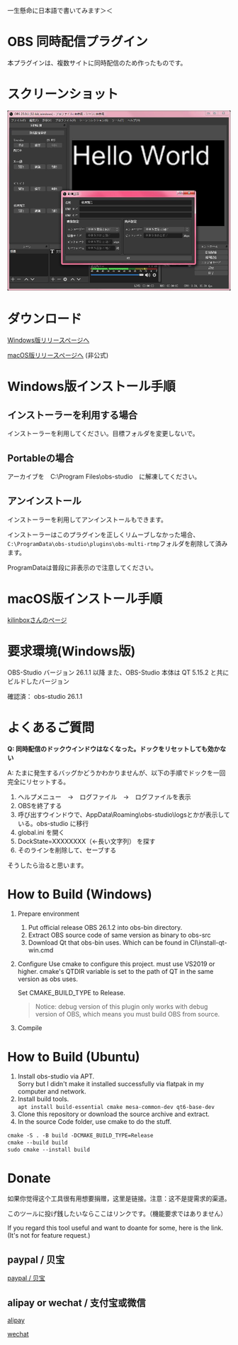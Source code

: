 <!-- Global site tag (gtag.js) - Google Analytics -->
<script async src="https://www.googletagmanager.com/gtag/js?id=UA-163314878-1"></script>
<script>
  window.dataLayer = window.dataLayer || [];
  function gtag(){dataLayer.push(arguments);}
  gtag('js', new Date());

  gtag('config', 'UA-163314878-1');
</script>

一生懸命に日本語で書いてみます＞＜

# OBS 同時配信プラグイン

本プラグインは、複数サイトに同時配信のため作ったものです。


# スクリーンショット

![screenshot](./screenshot.jpg)


# ダウンロード

[Windows版リリースページへ](https://github.com/sorayuki/obs-multi-rtmp/releases/)

[macOS版リリースページへ](https://github.com/kilinbox/obs-multi-rtmp/releases) (非公式)


# Windows版インストール手順

## インストーラーを利用する場合

インストーラーを利用してください。目標フォルダを変更しないで。

## Portableの場合

アーカイブを　C:\Program Files\obs-studio　に解凍してください。

## アンインストール

インストーラーを利用してアンインストールもできます。

インストーラーはこのプラグインを正しくリムーブしなかった場合、```C:\ProgramData\obs-studio\plugins\obs-multi-rtmp```フォルダを削除して済みます。

ProgramDataは普段に非表示ので注意してください。

# macOS版インストール手順

[kilinboxさんのページ](https://www.kilinbox.net/2021/01/obs-multi-rtmp.html)


# 要求環境(Windows版)

OBS-Studio バージョン 26.1.1 以降
また、OBS-Studio 本体は QT 5.15.2 と共にビルドしたバージョン

確認済：
obs-studio 26.1.1


# よくあるご質問

**Q: 同時配信のドックウインドウはなくなった。ドックをリセットしても効かない**

A: たまに発生するバッグかどうかわかりませんが、以下の手順でドックを一回完全にリセットする。

1. ヘルプメニュー　→　ログファイル　→　ログファイルを表示
2. OBSを終了する
3. 呼び出すウインドウで、AppData\Roaming\obs-studio\logsとかが表示している。obs-studio に移行
4. global.ini を開く
5. DockState=XXXXXXXX（←長い文字列） を探す
6. そのラインを削除して、セーブする

そうしたら治ると思います。



# How to Build (Windows)

1. Prepare environment
   1. Put official release OBS 26.1.2 into obs-bin directory. 
   2. Extract OBS source code of same version as binary to obs-src
   3. Download Qt that obs-bin uses. Which can be found in CI\install-qt-win.cmd

2. Configure
   Use cmake to configure this project. must use VS2019 or higher. 
   cmake's QTDIR variable is set to the path of QT in the same version as obs uses. 
   
   Set CMAKE_BUILD_TYPE to Release. 

   > Notice: debug version of this plugin only works with debug version of OBS, which means you must build OBS from source.

3. Compile

# How to Build (Ubuntu)

1. Install obs-studio via APT.  
Sorry but I didn't make it installed successfully via flatpak in my computer and network.
3. Install build tools.  
```apt install build-essential cmake mesa-common-dev qt6-base-dev```
1. Clone this repository or download the source archive and extract.
2. In the source Code folder, use cmake to do the stuff.  
```
cmake -S . -B build -DCMAKE_BUILD_TYPE=Release
cmake --build build
sudo cmake --install build
```

# Donate

如果你觉得这个工具很有用想要捐赠，这里是链接。注意：这不是提需求的渠道。

このツールに投げ銭したいならここはリンクです。（機能要求ではありません）

If you regard this tool useful and want to doante for some, here is the link. (It's not for feature request.)

## paypal / 贝宝
[paypal / 贝宝](https://paypal.me/sorayuki0)

## alipay or wechat / 支付宝或微信

[alipay](./zhi.png) 

[wechat](./wechat.jpg)
